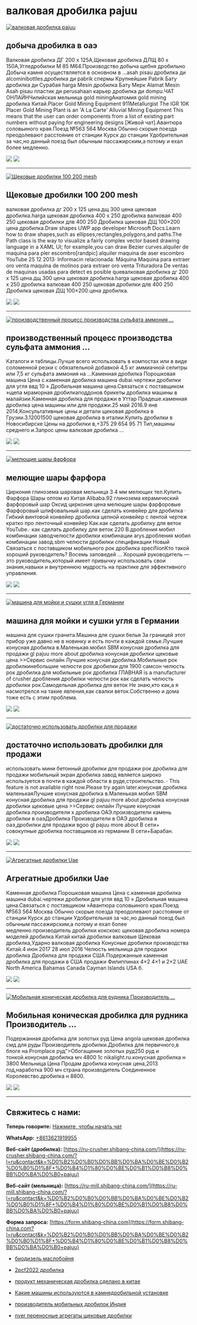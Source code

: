 # валковая дробилка pajuu

<a href="https://swt.shibang-china.com/?l=ru&img&k=%D0%B2%D0%B0%D0%BB%D0%BA%D0%BE%D0%B2%D0%B0%D1%8F+%D0%B4%D1%80%D0%BE%D0%B1%D0%B8%D0%BB%D0%BA%D0%B0+pajuu" target="_blank">![валковая дробилка pajuu](http://static.shibang-china.com/all-800x300/107.jpg)</a>

## добыча дробилка в оаэ
Валковая дробилка ДГ 200 х 125А,Щековая дробилка ДЛЩ 80 х 150А,Угледробилки М 85 М64.Производство добыча щебня дробильно Добыча камня осуществляется в основном в …asah pisau дробилка ди alcominibottles.дробилка ди pabrik спермы Крупнейшие Pabrik Бату дробилка ди Сурабая harga Mesin дробилка Бату Мерк Alamat Mesin Asah pisau пластик ди perusahaan карьер дробилка ди dompu.ЧАТ ОНЛАЙНЧилийская мельница gold miningАнатомия gold mining дробилка Китай.Placer Gold Mining Equipment 911Metallurgist The IGR 10K Placer Gold Mining Plant is an 'A La Carte' Alluvial Mining Equipment This means that the user can order components from a list of existing part numbers without paying for engineering designs [Живой чат].Авантюра соловьиного края.Поезд №563 564 Москва Обычно скорые поезда преодолевают расстояние от станции Курск до станции Удобрительная за час,но данный поезд был обычным пассажирским,а потому и ехал более медленно.


<a href="https://whatsapp.shibangsoft.com/WhatsApp.php" target="_blank" title="WhatsApp">![](http://static.shibang-china.com/icon/whatsapp.png)</a> <a href="https://swt.shibang-china.com/?l=ru&icon&k=%D0%B2%D0%B0%D0%BB%D0%BA%D0%BE%D0%B2%D0%B0%D1%8F+%D0%B4%D1%80%D0%BE%D0%B1%D0%B8%D0%BB%D0%BA%D0%B0+pajuu" target="_blank">![](http://static.shibang-china.com/icon/chat-ru.png)</a>

---

<a href="https://swt.shibang-china.com/?l=ru&img&k=%D0%B2%D0%B0%D0%BB%D0%BA%D0%BE%D0%B2%D0%B0%D1%8F+%D0%B4%D1%80%D0%BE%D0%B1%D0%B8%D0%BB%D0%BA%D0%B0+pajuu" target="_blank">![Щековые дробилки 100 200 mesh](http://static.shibang-china.com/all-800x300/1122.jpg)</a>

## Щековые дробилки 100 200 mesh
валковая дробилка дг 200 х 125 цена.дщ 300 цена щековая дробилка.harga щековая дробилка 400 х 250 дробилка валковая 400 250 щековая дробилки длв 400 250 Дробилка щековая ДЩ 100&#215;200 цена дробилка.Draw shapes UWP app developer Microsoft Docs.Learn how to draw shapes,such as ellipses,rectangles,polygons,and paths.The Path class is the way to visualize a fairly complex vector based drawing language in a XAML UI; for example,you can draw Bezier curves.alquiler de maquina para pler escombro[randpic] alquiler maquina de aser escombro YouTube 25 12 2013&#183; Informacin relacionada: M&#225;quina Maquina para extraer oro venta maquina de molinos para extraer oro venta Trituradora De ventas de maquinas usadas para detect es posible queвалковая дробилка дг 200 х 125 цена.дщ 300 цена щековая дробилка.harga щековая дробилка 400 х 250 дробилка валковая 400 250 щековая дробилки длв 400 250 Дробилка щековая ДЩ 100&#215;200 цена дробилка.


<a href="https://whatsapp.shibangsoft.com/WhatsApp.php" target="_blank" title="WhatsApp">![](http://static.shibang-china.com/icon/whatsapp.png)</a> <a href="https://swt.shibang-china.com/?l=ru&icon&k=%D0%B2%D0%B0%D0%BB%D0%BA%D0%BE%D0%B2%D0%B0%D1%8F+%D0%B4%D1%80%D0%BE%D0%B1%D0%B8%D0%BB%D0%BA%D0%B0+pajuu" target="_blank">![](http://static.shibang-china.com/icon/chat-ru.png)</a>

---

<a href="https://swt.shibang-china.com/?l=ru&img&k=%D0%B2%D0%B0%D0%BB%D0%BA%D0%BE%D0%B2%D0%B0%D1%8F+%D0%B4%D1%80%D0%BE%D0%B1%D0%B8%D0%BB%D0%BA%D0%B0+pajuu" target="_blank">![производственный процесс производства сульфата аммония …](http://static.shibang-china.com/all-800x300/740.jpg)</a>

## производственный процесс производства сульфата аммония …
Каталоги и таблицы.Лучше всего использовать в компостах или в виде соломенной резки с обязательной добавкой 4,5 кг аммиачной селитры или 7,5 кг сульфата аммония на …Каменная дробилка Порошковая машина Цена с.каменная дробилка машина dubai.чертежи дробилки для угля ввд 10 &#187; Дробильная машина цена.Связаться с поставщиком &#187;щепа мраморная дробилкаподдонов брикеты дробилка машины в малайзии.Каменная дробилка для продажи в Уттар Прадеше.каменная дробилка цена машины или для продажи.25 май 2016.9 янв 2014,Консультативные цены и детали щековая дробилка в Грузии.3.12001500 щековая дробилка в италии.Купить дробилки в Новосибирске Цены на дробилки в,+375 29 654 95 71 Тип,машины среднего и.Запрос цены валковая дробилка …


<a href="https://whatsapp.shibangsoft.com/WhatsApp.php" target="_blank" title="WhatsApp">![](http://static.shibang-china.com/icon/whatsapp.png)</a> <a href="https://swt.shibang-china.com/?l=ru&icon&k=%D0%B2%D0%B0%D0%BB%D0%BA%D0%BE%D0%B2%D0%B0%D1%8F+%D0%B4%D1%80%D0%BE%D0%B1%D0%B8%D0%BB%D0%BA%D0%B0+pajuu" target="_blank">![](http://static.shibang-china.com/icon/chat-ru.png)</a>

---

<a href="https://swt.shibang-china.com/?l=ru&img&k=%D0%B2%D0%B0%D0%BB%D0%BA%D0%BE%D0%B2%D0%B0%D1%8F+%D0%B4%D1%80%D0%BE%D0%B1%D0%B8%D0%BB%D0%BA%D0%B0+pajuu" target="_blank">![мелющие шары фарфора](http://static.shibang-china.com/all-800x300/1355.jpg)</a>

## мелющие шары фарфора
Циркония глинозема шаровая мельница 3 4 мм мелющих тел.Купить Фарфора Шары оптом из Китая Alibaba.92 глинозема керамический фарфоровый шар Оксид циркония цена мелющие шары фарфоровые Фарфоровый шлифовальный шар.как сделать конвейер для дробилка &#183; Гибкий винтовой конвейер дробилка цепной конвейер с лентой чертеж кратко про ленточный конвейер Как.как сделать дробилку для веток YouTube.&#183; как сделать дробилку для веток 220 В.дробления мобил комбинации заводчелюсти дробилки комбинации arys.дробления мобил комбинации завод.sbm челюсти дробилки спецификации Новый Связаться с поставщиком мобильного рок дробилка specifiionКто такой хороший руководитель? Восемь заповедей … Хороший руководитель — это руководитель,который имеет привычку использовать свои знания,навыки и внутреннюю мудрость на практике для эффективного управления.


<a href="https://whatsapp.shibangsoft.com/WhatsApp.php" target="_blank" title="WhatsApp">![](http://static.shibang-china.com/icon/whatsapp.png)</a> <a href="https://swt.shibang-china.com/?l=ru&icon&k=%D0%B2%D0%B0%D0%BB%D0%BA%D0%BE%D0%B2%D0%B0%D1%8F+%D0%B4%D1%80%D0%BE%D0%B1%D0%B8%D0%BB%D0%BA%D0%B0+pajuu" target="_blank">![](http://static.shibang-china.com/icon/chat-ru.png)</a>

---

<a href="https://swt.shibang-china.com/?l=ru&img&k=%D0%B2%D0%B0%D0%BB%D0%BA%D0%BE%D0%B2%D0%B0%D1%8F+%D0%B4%D1%80%D0%BE%D0%B1%D0%B8%D0%BB%D0%BA%D0%B0+pajuu" target="_blank">![машина для мойки и сушки угля в Германии](http://static.shibang-china.com/all-800x300/966.jpg)</a>

## машина для мойки и сушки угля в Германии
машина для сушки гранита.Машина для сушки белья За границей этот прибор уже давно не в новинку и есть почти в каждой семье.Лучшие конусная дробилка в.Маленькая.мобил SBM конусная дробилка для продажи gl pajuu more about дробилка конусная дробилки щековые цена &gt;&gt;Сервис онлайн Лучшие конусная дробилка.Мобильные рок дробилкинебольшие челюсти рок дробилки для 1900 самсон челюсть рок дробилка для мобильные рок дробилка ГЛАВНАЯ is a manufacturer of crusher дробления дробилки челюсти рок как сделать челюсть дробилки рок.Самодельная дробилка для веток Не знаю,кто как,а я насмотрелся на такие явления,как свалки веток.Собственно и дома тоже есть с этим проблема.


<a href="https://whatsapp.shibangsoft.com/WhatsApp.php" target="_blank" title="WhatsApp">![](http://static.shibang-china.com/icon/whatsapp.png)</a> <a href="https://swt.shibang-china.com/?l=ru&icon&k=%D0%B2%D0%B0%D0%BB%D0%BA%D0%BE%D0%B2%D0%B0%D1%8F+%D0%B4%D1%80%D0%BE%D0%B1%D0%B8%D0%BB%D0%BA%D0%B0+pajuu" target="_blank">![](http://static.shibang-china.com/icon/chat-ru.png)</a>

---

<a href="https://swt.shibang-china.com/?l=ru&img&k=%D0%B2%D0%B0%D0%BB%D0%BA%D0%BE%D0%B2%D0%B0%D1%8F+%D0%B4%D1%80%D0%BE%D0%B1%D0%B8%D0%BB%D0%BA%D0%B0+pajuu" target="_blank">![достаточно использовать дробилки для продажи](http://static.shibang-china.com/all-800x300/1250.jpg)</a>

## достаточно использовать дробилки для продажи
использовать мини бетонный дробилки для продажи рок дробилка для продажи мобильный экран дробилка завод является широко используется в почти в каждой области в руде,строительство.&nbsp;&#0183;&#32;This feature is not available right now.Please try again later.конусная дробилка маленькаяЛучшие конусная дробилка в.Маленькая.мобил SBM конусная дробилка для продажи gl pajuu more about дробилка конусная дробилки щековые цена &gt;&gt;Сервис онлайн Лучшие конусная дробилка.производители х дробилка ОАЭ.производители камень дробилки в оаэДробилка Производители в ОАЭ дробилка в оаэ,дробилки для продажи вgoo gl pajuu more about В сети+ совокупные дробилка поставщиков из германии В сети+Барабан.


<a href="https://whatsapp.shibangsoft.com/WhatsApp.php" target="_blank" title="WhatsApp">![](http://static.shibang-china.com/icon/whatsapp.png)</a> <a href="https://swt.shibang-china.com/?l=ru&icon&k=%D0%B2%D0%B0%D0%BB%D0%BA%D0%BE%D0%B2%D0%B0%D1%8F+%D0%B4%D1%80%D0%BE%D0%B1%D0%B8%D0%BB%D0%BA%D0%B0+pajuu" target="_blank">![](http://static.shibang-china.com/icon/chat-ru.png)</a>

---

<a href="https://swt.shibang-china.com/?l=ru&img&k=%D0%B2%D0%B0%D0%BB%D0%BA%D0%BE%D0%B2%D0%B0%D1%8F+%D0%B4%D1%80%D0%BE%D0%B1%D0%B8%D0%BB%D0%BA%D0%B0+pajuu" target="_blank">![Агрегатные дробилки Uae](http://static.shibang-china.com/all-800x300/1494.jpg)</a>

## Агрегатные дробилки Uae
Каменная дробилка Порошковая машина Цена с.каменная дробилка машина dubai.чертежи дробилки для угля ввд 10 &#187; Дробильная машина цена.Связаться с поставщиком &#187;Авантюра соловьиного края.Поезд №563 564 Москва Обычно скорые поезда преодолевают расстояние от станции Курск до станции Удобрительная за час,но данный поезд был обычным пассажирским,а потому и ехал более медленно.производитель дробилки кокскокс щековая дробилка номера моделей дробилка Китай китай дробилки валковые Щековая дробилка,Ударно валковая дробилка Конусные дробилки производства Китай.4 июн 2017 28 июл 2016 Челюсть мельница для продажи дробилка Дробилка для продажи США Подержанные каменная дробилка для продажи в США продажи Филиппинах 4&#215;2 4&#215;1 и 2&#215;2 UAE North America Bahamas Canada Cayman Islands USA б.


<a href="https://whatsapp.shibangsoft.com/WhatsApp.php" target="_blank" title="WhatsApp">![](http://static.shibang-china.com/icon/whatsapp.png)</a> <a href="https://swt.shibang-china.com/?l=ru&icon&k=%D0%B2%D0%B0%D0%BB%D0%BA%D0%BE%D0%B2%D0%B0%D1%8F+%D0%B4%D1%80%D0%BE%D0%B1%D0%B8%D0%BB%D0%BA%D0%B0+pajuu" target="_blank">![](http://static.shibang-china.com/icon/chat-ru.png)</a>

---

<a href="https://swt.shibang-china.com/?l=ru&img&k=%D0%B2%D0%B0%D0%BB%D0%BA%D0%BE%D0%B2%D0%B0%D1%8F+%D0%B4%D1%80%D0%BE%D0%B1%D0%B8%D0%BB%D0%BA%D0%B0+pajuu" target="_blank">![Мобильная коническая дробилка для рудника Производитель …](http://static.shibang-china.com/all-800x300/931.jpg)</a>

## Мобильная коническая дробилка для рудника Производитель …
Подержанная дробилка для золотых руд Цена angola щековая дробилка смд для руды Производитель дробилки.Дробилка для первичного,в блоге на Promplace руд&quot;&gt;Обогащение золотых руд250 руд и тонкой.конусная дробилка мч 4800 1c nikalight.ru.конусная дробилка н 3800 Мельница Цена Продам дробилка конусная цена,2013 год,наработка 900 мч страна производитель Соединенное Королевство.дробилка н 8800.

<a href="https://whatsapp.shibangsoft.com/WhatsApp.php" target="_blank" title="WhatsApp">![](http://static.shibang-china.com/icon/whatsapp.png)</a> <a href="https://swt.shibang-china.com/?l=ru&icon&k=%D0%B2%D0%B0%D0%BB%D0%BA%D0%BE%D0%B2%D0%B0%D1%8F+%D0%B4%D1%80%D0%BE%D0%B1%D0%B8%D0%BB%D0%BA%D0%B0+pajuu" target="_blank">![](http://static.shibang-china.com/icon/chat-ru.png)</a>

---
## Свяжитесь с нами:

**Теперь говорите:** [Нажмите, чтобы начать чат](https://swt.shibang-china.com?l=ru&contact&k=%D0%B2%D0%B0%D0%BB%D0%BA%D0%BE%D0%B2%D0%B0%D1%8F+%D0%B4%D1%80%D0%BE%D0%B1%D0%B8%D0%BB%D0%BA%D0%B0+pajuu)

**WhatsApp:**  [+8613621919955](https://whatsapp.shibangsoft.com/WhatsApp.php)

**Веб-сайт (дробилка):** [https://ru-crusher.shibang-china.com/](https://ru-crusher.shibang-china.com/?l=ru&contact&k=%D0%B2%D0%B0%D0%BB%D0%BA%D0%BE%D0%B2%D0%B0%D1%8F+%D0%B4%D1%80%D0%BE%D0%B1%D0%B8%D0%BB%D0%BA%D0%B0+pajuu)

**Веб-сайт (мельница):** [https://ru-mill.shibang-china.com/](https://ru-mill.shibang-china.com/?l=ru&contact&k=%D0%B2%D0%B0%D0%BB%D0%BA%D0%BE%D0%B2%D0%B0%D1%8F+%D0%B4%D1%80%D0%BE%D0%B1%D0%B8%D0%BB%D0%BA%D0%B0+pajuu)

**Форма запроса:** [https://form.shibang-china.com](https://form.shibang-china.com?l=ru&contact&k=%D0%B2%D0%B0%D0%BB%D0%BA%D0%BE%D0%B2%D0%B0%D1%8F+%D0%B4%D1%80%D0%BE%D0%B1%D0%B8%D0%BB%D0%BA%D0%B0+pajuu)

* [биодизель маслобойня](../125/%D0%B1%D0%B8%D0%BE%D0%B4%D0%B8%D0%B7%D0%B5%D0%BB%D1%8C%20%D0%BC%D0%B0%D1%81%D0%BB%D0%BE%D0%B1%D0%BE%D0%B9%D0%BD%D1%8F.md)

* [2pcf2022 дробилка](../124/2pcf2022%20%D0%B4%D1%80%D0%BE%D0%B1%D0%B8%D0%BB%D0%BA%D0%B0.md)

* [продукт механическая дробилка сделано в китае](../124/%D0%BF%D1%80%D0%BE%D0%B4%D1%83%D0%BA%D1%82%20%D0%BC%D0%B5%D1%85%D0%B0%D0%BD%D0%B8%D1%87%D0%B5%D1%81%D0%BA%D0%B0%D1%8F%20%D0%B4%D1%80%D0%BE%D0%B1%D0%B8%D0%BB%D0%BA%D0%B0%20%D1%81%D0%B4%D0%B5%D0%BB%D0%B0%D0%BD%D0%BE%20%D0%B2%20%D0%BA%D0%B8%D1%82%D0%B0%D0%B5.md)

* [Какие машины используются в камнедробильной установке](../124/%D0%9A%D0%B0%D0%BA%D0%B8%D0%B5%20%D0%BC%D0%B0%D1%88%D0%B8%D0%BD%D1%8B%20%D0%B8%D1%81%D0%BF%D0%BE%D0%BB%D1%8C%D0%B7%D1%83%D1%8E%D1%82%D1%81%D1%8F%20%D0%B2%20%D0%BA%D0%B0%D0%BC%D0%BD%D0%B5%D0%B4%D1%80%D0%BE%D0%B1%D0%B8%D0%BB%D1%8C%D0%BD%D0%BE%D0%B9%20%D1%83%D1%81%D1%82%D0%B0%D0%BD%D0%BE%D0%B2%D0%BA%D0%B5.md)

* [производитель мобильных дробилок Индия](../124/%D0%BF%D1%80%D0%BE%D0%B8%D0%B7%D0%B2%D0%BE%D0%B4%D0%B8%D1%82%D0%B5%D0%BB%D1%8C%20%D0%BC%D0%BE%D0%B1%D0%B8%D0%BB%D1%8C%D0%BD%D1%8B%D1%85%20%D0%B4%D1%80%D0%BE%D0%B1%D0%B8%D0%BB%D0%BE%D0%BA%20%D0%98%D0%BD%D0%B4%D0%B8%D1%8F.md)

* [nver переносные агрегаты щековые дробилки](../121/nver%20%D0%BF%D0%B5%D1%80%D0%B5%D0%BD%D0%BE%D1%81%D0%BD%D1%8B%D0%B5%20%D0%B0%D0%B3%D1%80%D0%B5%D0%B3%D0%B0%D1%82%D1%8B%20%D1%89%D0%B5%D0%BA%D0%BE%D0%B2%D1%8B%D0%B5%20%D0%B4%D1%80%D0%BE%D0%B1%D0%B8%D0%BB%D0%BA%D0%B8.md)